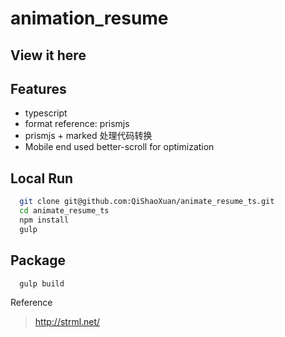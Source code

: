 # animation_resume

## View it here



## Features

- typescript
- format reference: prismjs
- prismjs + marked 处理代码转换
- Mobile end used better-scroll for optimization


## Local Run

```bash
  git clone git@github.com:QiShaoXuan/animate_resume_ts.git
  cd animate_resume_ts
  npm install
  gulp
```


## Package

```bash
  gulp build
```

Reference

> http://strml.net/
